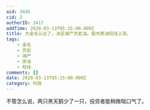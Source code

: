 ```yaml
---
aid: 3445
cid: 2
authorID: 2417
addTime: 2020-03-13T05:15:00.000Z
title: 大金毛认怂了，决定减产页岩油。股市原油短线上涨。
tags:
    - 金毛
    - 页岩
    - 减产
    - 原油
    - 短线
comments: []
date: 2020-03-13T05:15:00.000Z
category: 时政
---
```


不管怎么说，两只黑天鹅少了一只，投资者能稍微喘口气了。
